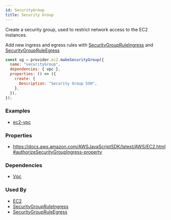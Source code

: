 ```yaml
---
id: SecurityGroup
title: Security Group
---
```


Create a security group, used to restrict network access to the EC2 instances.

Add new ingress and egress rules with [SecurityGroupRuleIngress](./SecurityGroupRuleIngress) and [SecurityGroupRuleEgress](./SecurityGroupRuleEgress)

```js
const sg = provider.ec2.makeSecurityGroup({
  name: "securityGroup",
  dependencies: { vpc },
  properties: () => ({
    create: {
      Description: "Security Group SSH",
    },
  }),
});
```

### Examples

- [ec2-vpc](https://github.com/grucloud/grucloud/blob/main/examples/aws/ec2-vpc/iac.js#L26)

### Properties

- https://docs.aws.amazon.com/AWSJavaScriptSDK/latest/AWS/EC2.html#authorizeSecurityGroupIngress-property

### Dependencies

- [Vpc](./Vpc)

### Used By

- [EC2](./EC2)
- [SecurityGroupRuleIngress](./SecurityGroupRuleIngress)
- [SecurityGroupRuleEgress](./SecurityGroupRuleEgress)
